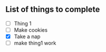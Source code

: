 ## List of things to complete 
- [ ] Thing 1
- [ ] Make cookies
- [x] Take a nap 
- [ ] make thing1 work
